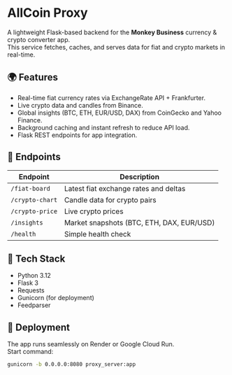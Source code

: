 # AllCoin Proxy

A lightweight Flask-based backend for the **Monkey Business** currency & crypto converter app.  
This service fetches, caches, and serves data for fiat and crypto markets in real-time.

## 🌍 Features
- Real-time fiat currency rates via ExchangeRate API + Frankfurter.
- Live crypto data and candles from Binance.
- Global insights (BTC, ETH, EUR/USD, DAX) from CoinGecko and Yahoo Finance.
- Background caching and instant refresh to reduce API load.
- Flask REST endpoints for app integration.

## 🔗 Endpoints
| Endpoint | Description |
|-----------|--------------|
| `/fiat-board` | Latest fiat exchange rates and deltas |
| `/crypto-chart` | Candle data for crypto pairs |
| `/crypto-price` | Live crypto prices |
| `/insights` | Market snapshots (BTC, ETH, DAX, EUR/USD) |
| `/health` | Simple health check |

## 🧠 Tech Stack
- Python 3.12  
- Flask 3  
- Requests  
- Gunicorn (for deployment)
- Feedparser

## 🚀 Deployment
The app runs seamlessly on Render or Google Cloud Run.  
Start command:
```bash
gunicorn -b 0.0.0.0:8080 proxy_server:app
